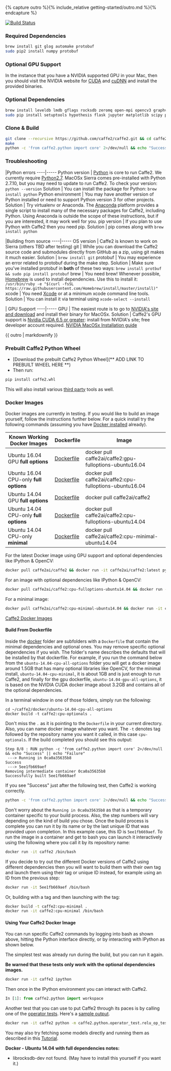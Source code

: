 {% capture outro %}{% include_relative getting-started/outro.md %}{% endcapture %}

<block class="mac compile" />

[![Build Status](https://travis-ci.org/caffe2/caffe2.svg?branch=master)](https://travis-ci.org/caffe2/caffe2)

### Required Dependencies

```bash
brew install git glog automake protobuf
sudo pip2 install numpy protobuf
```

### Optional GPU Support

In the instance that you have a NVIDIA supported GPU in your Mac, then you should visit the NVIDIA website for [CUDA](https://developer.nvidia.com/cuda-downloads) and [cuDNN](https://developer.nvidia.com/cudnn) and install the provided binaries.

### Optional Dependencies

```bash
brew install leveldb lmdb gflags rocksdb zeromq open-mpi opencv3 graphviz
sudo pip install setuptools hypothesis flask jupyter matplotlib scipy pydot tornado python-nvd3 scikit-image pyyaml
```

### Clone & Build

```bash
git clone --recursive https://github.com/caffe2/caffe2.git && cd caffe2
make
python -c 'from caffe2.python import core' 2>/dev/null && echo "Success" || echo "Failure"
```

### Troubleshooting

|Python errors
----|-----
Python version | [Python](https://www.python.org/) is core to run Caffe2. We currently require [Python2.7](https://www.python.org/download/releases/2.7/). MacOSx Sierra comes pre-installed with Python 2.7.10, but you may need to update to run Caffe2. To check your version: `python --version`
Solution | You can install the package for Python: `brew install python`
Python environment | You may have another version of Python installed or need to support Python version 3 for other projects.
Solution | Try virtualenv or Anaconda. The [Anaconda](https://www.continuum.io/downloads) platform provides a single script to install many of the necessary packages for Caffe2, including Python. Using Anaconda is outside the scope of these instructions, but if you are interested, it may work well for you.
pip version | If you plan to use Python with Caffe2 then you need pip.
Solution | pip comes along with `brew install python`

|Building from source
----|-----
OS version | Caffe2 is known to work on Sierra (others TBD after testing)
git | While you can download the Caffe2 source code and submodules directly from GitHub as a zip, using git makes it much easier.
Solution | `brew install git`
protobuf | You may experience an error related to protobuf during the make step.
Solution | Make sure you've installed protobuf in **both** of these two ways: `brew install protbuf && sudo pip install protobuf`
brew | You need brew! Whenever possible, [Homebrew](http://brew.sh) is used to install dependencies. Use this to install it: `/usr/bin/ruby -e "$(curl -fsSL https://raw.githubusercontent.com/Homebrew/install/master/install)"`
xcode | You need [Xcode](https://developer.apple.com/xcode/) or at a minimum xcode command line tools.
Solution | You can install it via terminal using `xcode-select --install`

| GPU Support
----|-----
GPU | The easiest route is to go to [NVIDIA's site and download](https://developer.nvidia.com/cuda-downloads) and install their binary for MacOSx.
Solution | Caffe2's GPU support is [Nvidia CUDA 6.5 or greater](https://developer.nvidia.com/cuda-zone): install from NVIDIA's site; free developer account required. [NVIDIA MacOSx Installation guide](http://docs.nvidia.com/cuda/cuda-installation-guide-mac-os-x/)

{{ outro | markdownify }}

<block class="mac prebuilt" />

### Prebuilt Caffe2 Python Wheel

- [Download the prebuilt Caffe2 Python Wheel](** ADD LINK TO PREBUILT WHEEL HERE **)
- Then run:

```bash
pip install caffe2.whl
```

This will also install various [third party](#whats-in-third-party) tools as well.

<block class="mac docker" />

### Docker Images

Docker images are currently in testing. If you would like to build an image yourself, follow the instructions further below. For a quick install try the following commands (assuming you have [Docker installed](https://www.docker.com/products/overview) already).

| Known Working Docker Images | Dockerfile | Image
----|----|----
Ubuntu 16.04 GPU **full options** | [Dockerfile](https://github.com/caffe2/caffe2/blob/gh-pages/docker/ubuntu-16.04-gpu-all-options/Dockerfile) | docker pull caffe2ai/caffe2:gpu-fulloptions-ubuntu16.04
Ubuntu 16.04 CPU-only **full options** | [Dockerfile](https://github.com/caffe2/caffe2/blob/gh-pages/docker/ubuntu-16.04-cpu-all-options/Dockerfile) | docker pull caffe2ai/caffe2:cpu-fulloptions-ubuntu16.04
Ubuntu 14.04 GPU **full options** | [Dockerfile](https://github.com/caffe2/caffe2/blob/gh-pages/docker/ubuntu-14.04-gpu-all-options/Dockerfile) | docker pull caffe2ai/caffe2
Ubuntu 14.04 CPU-only **full options** | [Dockerfile](https://github.com/caffe2/caffe2/blob/gh-pages/docker/ubuntu-14.04-cpu-all-options/Dockerfile) | docker pull caffe2ai/caffe2:cpu-fulloptions-ubuntu14.04
Ubuntu 14.04 CPU-only **minimal** | [Dockerfile](https://github.com/caffe2/caffe2/blob/gh-pages/docker/ubuntu-14.04-cpu-minimal/Dockerfile) | docker pull caffe2ai/caffe2:cpu-minimal-ubuntu14.04


For the latest Docker image using GPU support and optional dependencies like IPython & OpenCV:

```bash
docker pull caffe2ai/caffe2 && docker run -it caffe2ai/caffe2:latest python -m caffe2.python.operator_test.relu_op_test
```

For an image with optional dependencies like IPython & OpenCV:

```bash
docker pull caffe2ai/caffe2:cpu-fulloptions-ubuntu14.04 && docker run -it caffe2ai/caffe2:cpu-fulloptions-ubuntu14.04 python -m caffe2.python.operator_test.relu_op_test
```

For a minimal image:

```bash
docker pull caffe2ai/caffe2:cpu-minimal-ubuntu14.04 && docker run -it caffe2ai/caffe2:cpu-minimal-ubuntu14.04 python -m caffe2.python.operator_test.relu_op_test
```

[Caffe2 Docker Images](https://hub.docker.com/r/caffe2ai/caffe2/tags/)

#### Build From Dockerfile

Inside the [docker](../docker) folder are subfolders with a `Dockerfile` that contain the minimal dependencies and optional ones. You may remove specific optional dependencies if you wish. The folder's name describes the defaults that will be installed by that dockerfile. For example, if you run the command below from the `ubuntu-14.04-cpu-all-options` folder you will get a docker image around 1.5GB that has many optional libraries like OpenCV, for the minimal install, `ubuntu-14.04-cpu-minimal`, it is about 1GB and is just enough to run Caffe2, and finally for the gpu dockerfile, `ubuntu-14.04-gpu-all-options`, it is based on the NVIDIA CUDA docker image about 3.2GB and contains all of the optional dependencies.

In a terminal window in one of those folders, simply run the following:

```
cd ~/caffe2/docker/ubuntu-14.04-cpu-all-options
docker build -t caffe2:cpu-optionals .
```

Don't miss the `.` as it is pointing to the `Dockerfile` in your current directory. Also, you can name docker image whatever you want. The `-t` denotes tag followed by the repository name you want it called, in this case `cpu-optionals`. If the build completed you should see this output:

```
Step 8/8 : RUN python -c 'from caffe2.python import core' 2>/dev/null && echo "Success" || echo "Failure"
 ---> Running in 0ca0a35635b8
Success
 ---> 5ee1fb669aef
Removing intermediate container 0ca0a35635b8
Successfully built 5ee1fb669aef
```

If you see "Success" just after the following test, then Caffe2 is working correctly.

```bash
python -c 'from caffe2.python import core' 2>/dev/null && echo "Success" || echo "Failure"
```

Don't worry about the `Running in 0ca0a35635b8` as that is a temporary container specific to your build process. Also, the step numbers will vary depending on the kind of build you chose.
Once the build process is complete you can run it by its name or by the last unique ID that was provided upon completion. In this example case, this ID is `5ee1fb669aef`. To run the image in a container and get to bash you can launch it interactively using the following where you call it by its repository name:

```bash
docker run -it caffe2 /bin/bash
```

If you decide to try out the different Docker versions of Caffe2 using different dependencies then you will want to build them with their own tag and launch them using their tag or unique ID instead, for example using an ID from the previous step:

```bash
docker run -it 5ee1fb669aef /bin/bash
```

Or, building with a tag and then launching with the tag:

```bash
docker build -t caffe2:cpu-minimal .
docker run -it caffe2:cpu-minimal /bin/bash
```

#### Using Your Caffe2 Docker Image

You can run specific Caffe2 commands by logging into bash as shown above, hitting the Python interface directly, or by interacting with IPython as shown below.

The simplest test was already run during the build, but you can run it again.

**Be warned that these tests only work with the optional dependencies images.**

```bash
docker run -it caffe2 ipython
```

Then once in the IPython environment you can interact with Caffe2.

```python
In [1]: from caffe2.python import workspace
```

Another test that you can use to put Caffe2 through its paces is by calling one of the [operator tests](https://github.com/caffe2/caffe2/blob/master/caffe2/python/operator_test/relu_op_test.py). Here's a [sample output](https://gist.github.com/aaronmarkham/dcdb284065c9ea4569214bcb0ca3a858).

```bash
docker run -it caffe2 python -m caffe2.python.operator_test.relu_op_test
```

You may also try fetching some models directly and running them as described in this [Tutorial](../tutorials/Loading_Pretrained_Models.ipynb).

**Docker - Ubuntu 14.04 with full dependencies notes:**

- librocksdb-dev not found. (May have to install this yourself if you want it.)
